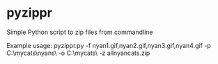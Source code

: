 pyzippr
=======

Simple Python script to zip files from commandline

Example usage:
pyzippr.py -f nyan1.gif,nyan2.gif,nyan3.gif,nyan4.gif -p C:\mycats\nyans\ -o C:\mycats\ -z allnyancats.zip  
